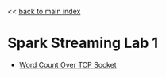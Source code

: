 << [back to main index](../README.md)

Spark Streaming Lab 1
======

* [Word Count Over TCP Socket](lab1.md)

